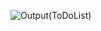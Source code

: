 ![Output(ToDoList)](https://github.com/user-attachments/assets/6f15d421-1a94-4a27-bd89-7a6b81322734)
